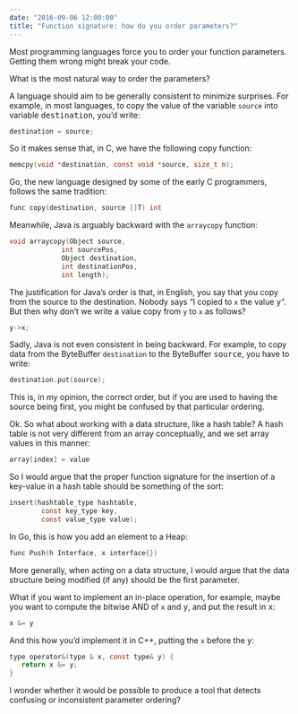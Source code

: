 ```yaml
---
date: "2016-09-06 12:00:00"
title: "Function signature: how do you order parameters?"
---
```




Most programming languages force you to order your function parameters. Getting them wrong might break your code.

What is the most natural way to order the parameters?

A language should aim to be generally consistent to minimize surprises. For example, in most languages, to copy the value of the variable `source` into variable <tt>destination</tt>, you&rsquo;d write:
```C
destination = source;
```


So it makes sense that, in C, we have the following copy function:
```C
memcpy(void *destination, const void *source, size_t n);
```


Go, the new language designed by some of the early C programmers, follows the same tradition:
```C
func copy(destination, source []T) int
```


Meanwhile, Java is arguably backward with the `arraycopy` function:
```C
void arraycopy(Object source,
             int sourcePos,
             Object destination,
             int destinationPos,
             int length);
```


The justification for Java&rsquo;s order is that, in English, you say that you copy from the source to the destination. Nobody says &ldquo;I copied to `x` the value <tt>y</tt>&ldquo;. But then why don&rsquo;t we write a value copy from `y` to `x` as follows?
```C
y->x;
```


Sadly, Java is not even consistent in being backward. For example, to copy data from the ByteBuffer `destination` to the ByteBuffer <tt>source</tt>, you have to write:
```C
destination.put(source);
```


This is, in my opinion, the correct order, but if you are used to having the source being first, you might be confused by that particular ordering.

Ok. So what about working with a data structure, like a hash table? A hash table is not very different from an array conceptually, and we set array values in this manner:
```C
array[index] = value
```


So I would argue that the proper function signature for the insertion of a key-value in a hash table should be something of the sort:
```C
insert(hashtable_type hashtable, 
        const key_type key, 
        const value_type value);
```


In Go, this is how you add an element to a Heap:
```C
func Push(h Interface, x interface{})
```


More generally, when acting on a data structure, I would argue that the data structure being modified (if any) should be the first parameter.

What if you want to implement an in-place operation, for example, maybe you want to compute the bitwise AND of `x` and <tt>y</tt>, and put the result in <tt>x</tt>:
```C
x &= y
```


And this how you&rsquo;d implement it in C++, putting the `x` before the <tt>y</tt>:
```C
type operator&(type & x, const type& y) {
   return x &= y;
}
```


I wonder whether it would be possible to produce a tool that detects confusing or inconsistent parameter ordering?

